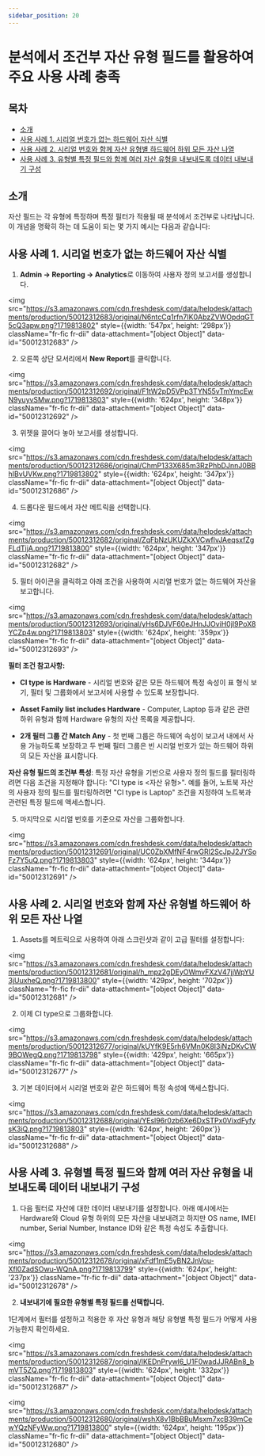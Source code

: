 ```yaml
---
sidebar_position: 20
---
```


# 분석에서 조건부 자산 유형 필드를 활용하여 주요 사용 사례 충족

## 목차

- [소개](#소개)
- [사용 사례 1. 시리얼 번호가 없는 하드웨어 자산 식별](#사용-사례-1-시리얼-번호가-없는-하드웨어-자산-식별)
- [사용 사례 2. 시리얼 번호와 함께 자산 유형별 하드웨어 하위 모든 자산 나열](#사용-사례-2-시리얼-번호와-함께-자산-유형별-하드웨어-하위-모든-자산-나열)
- [사용 사례 3. 유형별 특정 필드와 함께 여러 자산 유형을 내보내도록 데이터 내보내기 구성](#사용-사례-3-유형별-특정-필드와-함께-여러-자산-유형을-내보내도록-데이터-내보내기-구성)

## 소개

자산 필드는 각 유형에 특정하며 특정 필터가 적용될 때 분석에서 조건부로 나타납니다. 이 개념을 명확히 하는 데 도움이 되는 몇 가지 예시는 다음과 같습니다:

## 사용 사례 1. 시리얼 번호가 없는 하드웨어 자산 식별

1. **Admin → Reporting → Analytics**로 이동하여 사용자 정의 보고서를 생성합니다.

<img src="https://s3.amazonaws.com/cdn.freshdesk.com/data/helpdesk/attachments/production/50012312683/original/N6ntcCq1rfn7IK0AbzZVWOpdqGT5cQ3apw.png?1719813802" style={{width: '547px', height: '298px'}} className="fr-fic fr-dii" data-attachment="[object Object]" data-id="50012312683" />

2. 오른쪽 상단 모서리에서 **New Report**를 클릭합니다.

<img src="https://s3.amazonaws.com/cdn.freshdesk.com/data/helpdesk/attachments/production/50012312692/original/F1tW2pD5VPp3TYN55vTmYmcEwN9yuyvSMw.png?1719813803" style={{width: '624px', height: '348px'}} className="fr-fic fr-dii" data-attachment="[object Object]" data-id="50012312692" />

3. 위젯을 끌어다 놓아 보고서를 생성합니다.

<img src="https://s3.amazonaws.com/cdn.freshdesk.com/data/helpdesk/attachments/production/50012312686/original/ChmP133X685m3RzPhbDJnnJ0BBhIBvUVKw.png?1719813802" style={{width: '624px', height: '347px'}} className="fr-fic fr-dii" data-attachment="[object Object]" data-id="50012312686" />

4. 드롭다운 필드에서 자산 메트릭을 선택합니다.

<img src="https://s3.amazonaws.com/cdn.freshdesk.com/data/helpdesk/attachments/production/50012312682/original/ZqFbNzUKUZkXVCwflvJAeqsxfZgFLdTijA.png?1719813800" style={{width: '624px', height: '347px'}} className="fr-fic fr-dii" data-attachment="[object Object]" data-id="50012312682" />

5. 필터 아이콘을 클릭하고 아래 조건을 사용하여 시리얼 번호가 없는 하드웨어 자산을 보고합니다.

<img src="https://s3.amazonaws.com/cdn.freshdesk.com/data/helpdesk/attachments/production/50012312693/original/yHs6DJVF60eJHnJJOviH0jI9PoX8YCZp4w.png?1719813803" style={{width: '624px', height: '359px'}} className="fr-fic fr-dii" data-attachment="[object Object]" data-id="50012312693" />

**필터 조건 참고사항:**

- **CI type is Hardware** - 시리얼 번호와 같은 모든 하드웨어 특정 속성이 표 형식 보기, 필터 및 그룹화에서 보고서에 사용할 수 있도록 보장합니다.

- **Asset Family list includes Hardware** - Computer, Laptop 등과 같은 관련 하위 유형과 함께 Hardware 유형의 자산 목록을 제공합니다.

- **2개 필터 그룹 간 Match Any** - 첫 번째 그룹은 하드웨어 속성이 보고서 내에서 사용 가능하도록 보장하고 두 번째 필터 그룹은 빈 시리얼 번호가 있는 하드웨어 하위의 모든 자산을 표시합니다.

**자산 유형 필드의 조건부 특성**: 특정 자산 유형을 기반으로 사용자 정의 필드를 필터링하려면 다음 조건을 지정해야 합니다: "CI type is <자산 유형>". 예를 들어, 노트북 자산의 사용자 정의 필드를 필터링하려면 "CI type is Laptop" 조건을 지정하여 노트북과 관련된 특정 필드에 액세스합니다.

5. 마지막으로 시리얼 번호를 기준으로 자산을 그룹화합니다.

<img src="https://s3.amazonaws.com/cdn.freshdesk.com/data/helpdesk/attachments/production/50012312691/original/UC0ZbXMfNF4rwGRl2ScJpJ2JYSoFz7Y5uQ.png?1719813803" style={{width: '624px', height: '344px'}} className="fr-fic fr-dii" data-attachment="[object Object]" data-id="50012312691" />

## 사용 사례 2. 시리얼 번호와 함께 자산 유형별 하드웨어 하위 모든 자산 나열

1. Assets를 메트릭으로 사용하여 아래 스크린샷과 같이 고급 필터를 설정합니다:

<img src="https://s3.amazonaws.com/cdn.freshdesk.com/data/helpdesk/attachments/production/50012312681/original/h_mpz2gDEyOWmvFXzV47jjWpYU3jUuxheQ.png?1719813800" style={{width: '429px', height: '702px'}} className="fr-fic fr-dii" data-attachment="[object Object]" data-id="50012312681" />

2. 이제 CI type으로 그룹화합니다.

<img src="https://s3.amazonaws.com/cdn.freshdesk.com/data/helpdesk/attachments/production/50012312677/original/kUYfK9E5rh6VMn0K8I3iNzDKvCW9BOWegQ.png?1719813798" style={{width: '429px', height: '665px'}} className="fr-fic fr-dii" data-attachment="[object Object]" data-id="50012312677" />

3. 기본 데이터에서 시리얼 번호와 같은 하드웨어 특정 속성에 액세스합니다.

<img src="https://s3.amazonaws.com/cdn.freshdesk.com/data/helpdesk/attachments/production/50012312688/original/YEsl96r0zb6Xe6DxSTPx0VixdFyfysK3iQ.png?1719813803" style={{width: '624px', height: '260px'}} className="fr-fic fr-dii" data-attachment="[object Object]" data-id="50012312688" />

## 사용 사례 3. 유형별 특정 필드와 함께 여러 자산 유형을 내보내도록 데이터 내보내기 구성

1. 다음 필터로 자산에 대한 데이터 내보내기를 설정합니다. 아래 예시에서는 Hardware와 Cloud 유형 하위의 모든 자산을 내보내려고 하지만 OS name, IMEI number, Serial Number, Instance ID와 같은 특정 속성도 추출합니다.

<img src="https://s3.amazonaws.com/cdn.freshdesk.com/data/helpdesk/attachments/production/50012312678/original/xFdf1mE5yBN2JnVou-Xfl0ZadSOwu-WQnA.png?1719813799" style={{width: '624px', height: '237px'}} className="fr-fic fr-dii" data-attachment="[object Object]" data-id="50012312678" />

2. **내보내기에 필요한 유형별 특정 필드를 선택합니다.**

1단계에서 필터를 설정하고 적용한 후 자산 유형과 해당 유형별 특정 필드가 어떻게 사용 가능한지 확인하세요.

<img src="https://s3.amazonaws.com/cdn.freshdesk.com/data/helpdesk/attachments/production/50012312687/original/lKEDnPrywl6_U1F0wadJJRABn8_bmVT5ZQ.png?1719813803" style={{width: '624px', height: '332px'}} className="fr-fic fr-dii" data-attachment="[object Object]" data-id="50012312687" />

<img src="https://s3.amazonaws.com/cdn.freshdesk.com/data/helpdesk/attachments/production/50012312680/original/wshX8v1BbBBuMsxm7xcB39mCewYQzNFyWw.png?1719813800" style={{width: '624px', height: '195px'}} className="fr-fic fr-dii" data-attachment="[object Object]" data-id="50012312680" />